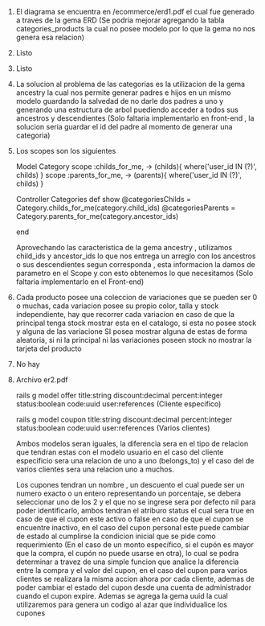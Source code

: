 1. El diagrama se encuentra en /ecommerce/erd1.pdf el cual fue generado a traves de la gema ERD (Se podria mejorar agregando la tabla categories_products la cual no posee modelo por lo que la gema no nos genera esa relacion)
2. Listo
3. Listo
4. La solucion al problema de las categorias es la utilizacion de la gema ancestry la cual nos      permite generar padres e hijos en un mismo modelo guardando la salvedad de no darle dos padres a uno y generando una estructura de arbol puediendo acceder a todos sus ancestros y descendientes (Solo faltaria implementarlo en front-end , la solucion seria guardar el id del padre al momento de generar una categoria)
5. Los scopes son los siguientes

    Model Category
        scope :childs_for_me, -> (childs){ where('user_id IN (?)', childs) }
        scope :parents_for_me, -> (parents){ where('user_id IN (?)', childs) }

    Controller Categories
    def show
        @categoriesChilds = Category.childs_for_me(category.child_ids)
        @categoriesParents = Category.parents_for_me(category.ancestor_ids)

    end

    Aprovechando las caracteristica de la gema ancestry , utilizamos child_ids y ancestor_ids lo que nos entrega un arreglo con los ancestros o sus descendientes segun corresponda , esta informacion la damos de parametro en el Scope y con esto obtenemos lo que necesitamos (Solo faltaria implementarlo en el Front-end)

6. Cada producto posee una coleccion de variaciones que se pueden ser 0 o muchas, cada variacion posee su propio color, talla y stock independiente, hay que recorrer cada variacion en caso de que la principal tenga stock mostrar esta en el catalogo, si esta no posee stock y alguna de las variacione SI posea mostrar alguna de estas de forma aleatoria, si ni la principal ni las variaciones poseen stock no mostrar la tarjeta del producto

7. No hay

8.  Archivo er2.pdf

    rails g model offer title:string discount:decimal percent:integer status:boolean code:uuid user:references (Cliente especifico)

    rails g model coupon title:string discount:decimal percent:integer status:boolean code:uuid user:references  (Varios clientes)

    Ambos modelos seran iguales, la diferencia sera en el tipo de relacion que tendran estas con el modelo usuario en el caso del cliente especificio sera una relacion de uno a uno (belongs_to) y el caso del de varios clientes sera una relacion uno a muchos.

    Los cupones tendran un nombre , un descuento el cual puede ser un numero exacto o un entero representando un porcentaje, se debera seleccionar uno de los 2 y el que no se ingrese sera por defecto nil para poder identificarlo, ambos tendran el atriburo status el cual sera true en caso de que el cupon este activo o false en caso de que el cupon se encuentre inactivo, en el caso del cupon personal este puede cambiar de estado al cumplirse la condicion inicial que se pide como requerimiento (En el caso de un monto específico, si el cupón es mayor que la compra, el cupón no puede usarse en otra), lo cual se podra determinar a travez de una simple funcion que analice la diferencia entre la compra y el valor del cupon, en el caso del cupon para varios clientes se realizara la misma accion ahora por cada cliente, ademas de poder cambiar el estado del cupon desde una cuenta de administrador cuando el cupon expire. Ademas se agrega la gema uuid la cual utilizaremos para genera un codigo al azar que individualice los cupones
